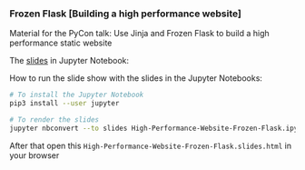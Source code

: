### Frozen Flask [Building a  high performance website]

Material for the PyCon talk: Use Jinja and Frozen Flask to build a high performance static website

The [slides]() in Jupyter Notebook:

How to run the slide show with the slides in the Jupyter Notebooks:
```bash
# To install the Jupyter Notebook
pip3 install --user jupyter

# To render the slides
jupyter nbconvert --to slides High-Performance-Website-Frozen-Flask.ipynb --SlidesExporter.reveal_theme=sky --reveal-prefix=reveal.js
```
After that open this `High-Performance-Website-Frozen-Flask.slides.html` in your browser


